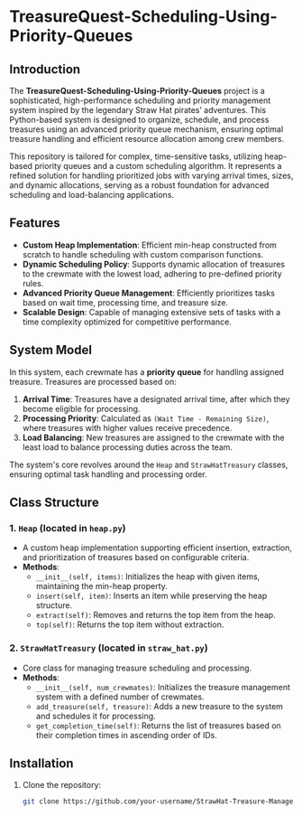 # TreasureQuest-Scheduling-Using-Priority-Queues

## Introduction
The **TreasureQuest-Scheduling-Using-Priority-Queues** project is a sophisticated, high-performance scheduling and priority management system inspired by the legendary Straw Hat pirates’ adventures. This Python-based system is designed to organize, schedule, and process treasures using an advanced priority queue mechanism, ensuring optimal treasure handling and efficient resource allocation among crew members.

This repository is tailored for complex, time-sensitive tasks, utilizing heap-based priority queues and a custom scheduling algorithm. It represents a refined solution for handling prioritized jobs with varying arrival times, sizes, and dynamic allocations, serving as a robust foundation for advanced scheduling and load-balancing applications.

## Features
- **Custom Heap Implementation**: Efficient min-heap constructed from scratch to handle scheduling with custom comparison functions.
- **Dynamic Scheduling Policy**: Supports dynamic allocation of treasures to the crewmate with the lowest load, adhering to pre-defined priority rules.
- **Advanced Priority Queue Management**: Efficiently prioritizes tasks based on wait time, processing time, and treasure size.
- **Scalable Design**: Capable of managing extensive sets of tasks with a time complexity optimized for competitive performance.

## System Model
In this system, each crewmate has a **priority queue** for handling assigned treasure. Treasures are processed based on:
1. **Arrival Time**: Treasures have a designated arrival time, after which they become eligible for processing.
2. **Processing Priority**: Calculated as `(Wait Time - Remaining Size)`, where treasures with higher values receive precedence. 
3. **Load Balancing**: New treasures are assigned to the crewmate with the least load to balance processing duties across the team.

The system's core revolves around the `Heap` and `StrawHatTreasury` classes, ensuring optimal task handling and processing order.

## Class Structure

### 1. `Heap` (located in `heap.py`)
   - A custom heap implementation supporting efficient insertion, extraction, and prioritization of treasures based on configurable criteria.
   - **Methods**:
     - `__init__(self, items)`: Initializes the heap with given items, maintaining the min-heap property.
     - `insert(self, item)`: Inserts an item while preserving the heap structure.
     - `extract(self)`: Removes and returns the top item from the heap.
     - `top(self)`: Returns the top item without extraction.

### 2. `StrawHatTreasury` (located in `straw_hat.py`)
   - Core class for managing treasure scheduling and processing.
   - **Methods**:
     - `__init__(self, num_crewmates)`: Initializes the treasure management system with a defined number of crewmates.
     - `add_treasure(self, treasure)`: Adds a new treasure to the system and schedules it for processing.
     - `get_completion_time(self)`: Returns the list of treasures based on their completion times in ascending order of IDs.

## Installation

1. Clone the repository:
   ```bash
   git clone https://github.com/your-username/StrawHat-Treasure-Manager-PriorityQueue.git
